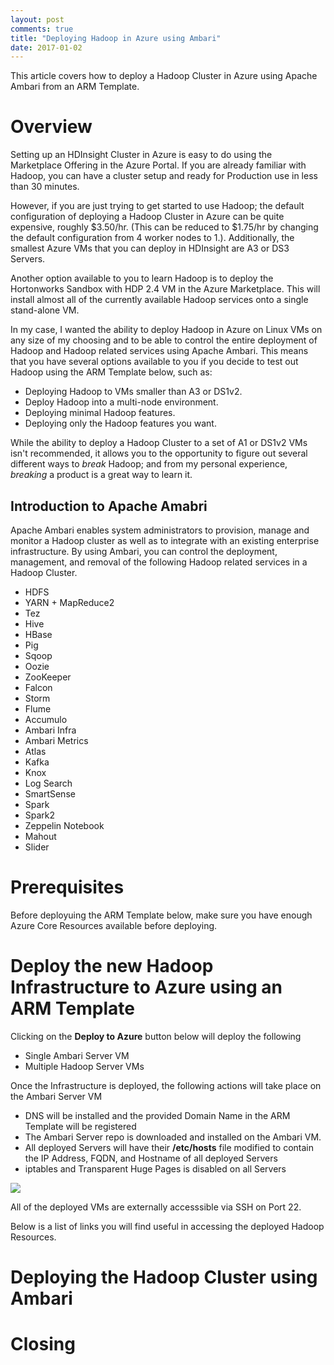 ```yaml
---
layout: post
comments: true
title: "Deploying Hadoop in Azure using Ambari"
date: 2017-01-02
---
```


This article covers how to deploy a Hadoop Cluster in Azure using Apache Ambari from an ARM Template.

# Overview

Setting up an HDInsight Cluster in Azure is easy to do using the Marketplace Offering in the Azure Portal. If you are already familiar with Hadoop, you can have a cluster setup and ready
for Production use in less than 30 minutes.

However, if you are just trying to get started to use Hadoop; the default configuration of deploying a Hadoop Cluster in Azure can be quite expensive, roughly $3.50/hr. (This can be reduced to $1.75/hr
by changing the default configuration from 4 worker nodes to 1.). Additionally, the smallest Azure VMs that you can deploy in HDInsight are A3 or DS3 Servers.

Another option available to you to learn Hadoop is to deploy the Hortonworks Sandbox with HDP 2.4 VM in the Azure Marketplace. This will install almost all of the currently available Hadoop services onto
a single stand-alone VM.


In my case, I wanted the ability to deploy Hadoop in Azure on Linux VMs on any size of my choosing and to be able to control the entire deployment of Hadoop and Hadoop related services using Apache Ambari.
This means that you have several options available to you if you decide to test out Hadoop using the ARM Template below, such as:

* Deploying Hadoop to VMs smaller than A3 or DS1v2.
* Deploy Hadoop into a multi-node environment.
* Deploying minimal Hadoop features.
* Deploying only the Hadoop features you want.


While the ability to deploy a Hadoop Cluster to a set of A1 or DS1v2 VMs isn't recommended, it allows you to the opportunity to figure out several different ways to *break* Hadoop; and from my personal
experience, *breaking* a product is a great way to learn it.


## Introduction to Apache Amabri

Apache Ambari enables system administrators to provision, manage and monitor a Hadoop cluster as well as to integrate with an existing enterprise infrastructure. By using Ambari, you can control the deployment,
management, and removal of the following Hadoop related services in a Hadoop Cluster.

* HDFS
* YARN + MapReduce2
* Tez
* Hive
* HBase
* Pig
* Sqoop
* Oozie
* ZooKeeper
* Falcon
* Storm
* Flume
* Accumulo
* Ambari Infra
* Ambari Metrics
* Atlas
* Kafka
* Knox
* Log Search
* SmartSense
* Spark
* Spark2
* Zeppelin Notebook
* Mahout
* Slider

# Prerequisites

Before deployuing the ARM Template below, make sure you have enough Azure Core Resources available before deploying.

# Deploy the new Hadoop Infrastructure to Azure using an ARM Template

Clicking on the **Deploy to Azure** button below will deploy the following

* Single Ambari Server VM
* Multiple Hadoop Server VMs

Once the Infrastructure is deployed, the following actions will take place on the Ambari Server VM

* DNS will be installed and the provided Domain Name in the ARM Template will be registered
* The Ambari Server repo is downloaded and installed on the Ambari VM.
* All deployed Servers will have their **/etc/hosts** file modified to contain the IP Address, FQDN, and Hostname of all deployed Servers
* iptables and Transparent Huge Pages is disabled on all Servers

<a href="https://portal.azure.com/#create/Microsoft.Template/uri/https%3A%2F%2Fraw.githubusercontent.com%2Fstarkfell%2Fstarkfell.github.io%2Fmaster%2Farm-templates%2Fdeploy-hadoop%2Fvs-project%2Fdeploy-hadoop%2FTemplates%2Fazuredeploy.json" target="_blank">
    <img src="http://azuredeploy.net/deploybutton.png"/>
</a>

All of the deployed VMs are externally accesssible via SSH on Port 22.

Below is a list of links you will find useful in accessing the deployed Hadoop Resources.


# Deploying the Hadoop Cluster using Ambari


# Closing

